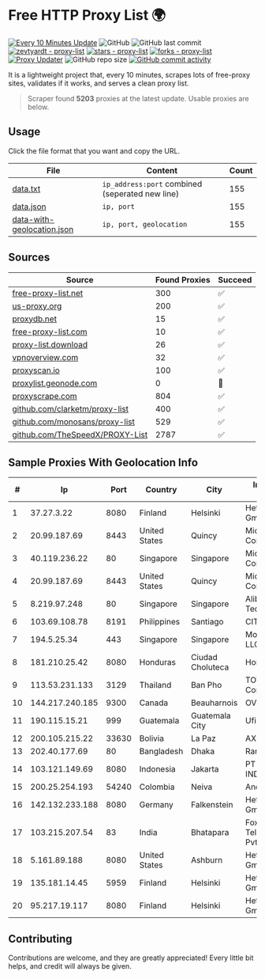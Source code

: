 
# Free HTTP Proxy List 🌍

[![Every 10 Minutes Update](https://github.com/mertguvencli/http-proxy-list/actions/workflows/main.yml/badge.svg?branch=main)](https://github.com/mertguvencli/http-proxy-list/actions/workflows/main.yml)
![GitHub](https://img.shields.io/github/license/mertguvencli/http-proxy-list)
![GitHub last commit](https://img.shields.io/github/last-commit/mertguvencli/http-proxy-list)
[![zevtyardt - proxy-list](https://img.shields.io/static/v1?label=zevtyardt&message=proxy-list&color=blue&logo=github)](https://github.com/zevtyardt/proxy-list "Go to GitHub repo")
[![stars - proxy-list](https://img.shields.io/github/stars/zevtyardt/proxy-list?style=social)](https://github.com/zevtyardt/proxy-list)
[![forks - proxy-list](https://img.shields.io/github/forks/zevtyardt/proxy-list?style=social)](https://github.com/zevtyardt/proxy-list)
[![Proxy Updater](https://github.com/zevtyardt/proxy-list/workflows/Proxy%20Updater/badge.svg)](https://github.com/zevtyardt/proxy-list/actions?query=workflow:"Proxy+Updater")
![GitHub repo size](https://img.shields.io/github/repo-size/zevtyardt/proxy-list)
[![GitHub commit activity](https://img.shields.io/github/commit-activity/m/zevtyardt/proxy-list?logo=commits)](https://github.com/zevtyardt/proxy-list/commits/main)

It is a lightweight project that, every 10 minutes, scrapes lots of free-proxy sites, validates if it works, and serves a clean proxy list.

> Scraper found **5203** proxies at the latest update. Usable proxies are below.

## Usage

Click the file format that you want and copy the URL.

|File|Content|Count|
|----|-------|-----|
|[data.txt](https://raw.githubusercontent.com/mertguvencli/http-proxy-list/main/proxy-list/data.txt)|`ip_address:port` combined (seperated new line)|155|
|[data.json](https://raw.githubusercontent.com/mertguvencli/http-proxy-list/main/proxy-list/data.json)|`ip, port`|155|
|[data-with-geolocation.json](https://raw.githubusercontent.com/mertguvencli/http-proxy-list/main/proxy-list/data-with-geolocation.json)|`ip, port, geolocation`|155|

## Sources

|Source|Found Proxies|Succeed|
|------|-------------|-------|
|[free-proxy-list.net](https://free-proxy-list.net)|300|✅|
|[us-proxy.org](https://www.us-proxy.org)|200|✅|
|[proxydb.net](http://proxydb.net)|15|✅|
|[free-proxy-list.com](https://free-proxy-list.com/?page=&port=&type%5B%5D=http&type%5B%5D=https&up_time=0&search=Search)|10|✅|
|[proxy-list.download](https://www.proxy-list.download/HTTP)|26|✅|
|[vpnoverview.com](https://vpnoverview.com/privacy/anonymous-browsing/free-proxy-servers)|32|✅|
|[proxyscan.io](https://www.proxyscan.io)|100|✅|
|[proxylist.geonode.com](https://proxylist.geonode.com/api/proxy-list?limit=300&page=1&sort_by=lastChecked&sort_type=desc&protocols=http,https)|0|🚫|
|[proxyscrape.com](https://api.proxyscrape.com/v2/?request=displayproxies&protocol=http&timeout=10000&country=all&ssl=all&anonymity=all)|804|✅|
|[github.com/clarketm/proxy-list](https://raw.githubusercontent.com/clarketm/proxy-list/master/proxy-list-raw.txt)|400|✅|
|[github.com/monosans/proxy-list](https://raw.githubusercontent.com/monosans/proxy-list/main/proxies/http.txt)|529|✅|
|[github.com/TheSpeedX/PROXY-List](https://raw.githubusercontent.com/TheSpeedX/PROXY-List/master/http.txt)|2787|✅|


## Sample Proxies With Geolocation Info

|#|Ip|Port|Country|City|Internet Service Provider|
|-|--|----|-------|----|-------------------------|
|1|37.27.3.22|8080|Finland|Helsinki|Hetzner Online GmbH|
|2|20.99.187.69|8443|United States|Quincy|Microsoft Corporation|
|3|40.119.236.22|80|Singapore|Singapore|Microsoft Corporation|
|4|20.99.187.69|8443|United States|Quincy|Microsoft Corporation|
|5|8.219.97.248|80|Singapore|Singapore|Alibaba (US) Technology Co., Ltd.|
|6|103.69.108.78|8191|Philippines|Santiago|CITI Cableworld Inc.|
|7|194.5.25.34|443|Singapore|Singapore|Mod Mission Critical LLC|
|8|181.210.25.42|8080|Honduras|Ciudad Choluteca|Hondutel|
|9|113.53.231.133|3129|Thailand|Ban Pho|TOT Public Company Limited|
|10|144.217.240.185|9300|Canada|Beauharnois|OVH SAS|
|11|190.115.15.21|999|Guatemala|Guatemala City|Ufinet Panama S.A.|
|12|200.105.215.22|33630|Bolivia|La Paz|AXS Bolivia S. A.|
|13|202.40.177.69|80|Bangladesh|Dhaka|Ranks ITT|
|14|103.121.149.69|8080|Indonesia|Jakarta|PT EMERIO INDONESIA|
|15|200.25.254.193|54240|Colombia|Neiva|Andinet ON Line|
|16|142.132.233.188|8080|Germany|Falkenstein|Hetzner Online GmbH|
|17|103.215.207.54|83|India|Bhatapara|Foxtel Telecommunications Pvt. Ltd.|
|18|5.161.89.188|8080|United States|Ashburn|Hetzner Online GmbH|
|19|135.181.14.45|5959|Finland|Helsinki|Hetzner Online GmbH|
|20|95.217.19.117|8080|Finland|Helsinki|Hetzner Online GmbH|



## Contributing

Contributions are welcome, and they are greatly appreciated! Every
little bit helps, and credit will always be given.

